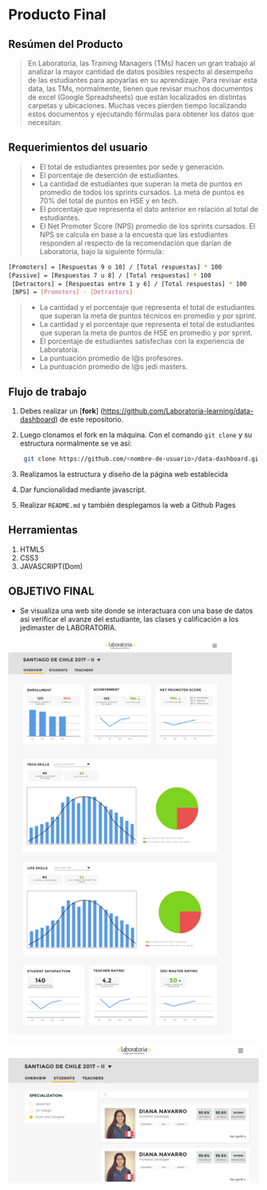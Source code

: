 # Producto Final
## Resúmen del Producto 
> En Laboratoria, las Training Managers (TMs) hacen un gran trabajo al analizar la mayor cantidad de datos posibles respecto al desempeño de las estudiantes para apoyarlas en su aprendizaje. Para revisar esta data, las TMs, normalmente, tienen que revisar muchos documentos de excel (Google Spreadsheets) que están localizados en distintas carpetas y ubicaciones. Muchas veces pierden tiempo localizando estos documentos y ejecutando fórmulas para obtener los datos que necesitan.

## Requerimientos del usuario
> * El total de estudiantes presentes por sede y generación.
> * El porcentaje de deserción de estudiantes.
> * La cantidad de estudiantes que superan la meta de puntos en promedio de todos los sprints cursados. La meta de puntos es 70% del total de puntos en HSE y en tech.
> * El porcentaje que representa el dato anterior en relación al total de estudiantes.
> * El Net Promoter Score (NPS) promedio de los sprints cursados. El NPS se calcula en base a la encuesta que las estudiantes responden al respecto de la recomendación que darían de Laboratoria, bajo la siguiente fórmula:

```bash
[Promoters] = [Respuestas 9 o 10] / [Total respuestas] * 100
[Passive] = [Respuestas 7 u 8] / [Total respuestas] * 100
 [Detractors] = [Respuestas entre 1 y 6] / [Total respuestas] * 100
 [NPS] = [Promoters] - [Detractors]
```

> * La cantidad y el porcentaje que representa el total de estudiantes que superan la meta de puntos técnicos en promedio y por sprint.
> * La cantidad y el porcentaje que representa el total de estudiantes que superan la meta de puntos de HSE en promedio y por sprint.
> * El porcentaje de estudiantes satisfechas con la experiencia de Laboratoria.
> * La puntuación promedio de l@s profesores.
> * La puntuación promedio de l@s jedi masters.

## Flujo de trabajo

1. Debes realizar un [**fork**] (https://github.com/Laboratoria-learning/data-dashboard)
   de este repositorio.

2. Luego clonamos el fork en la máquina. Con el comando `git clone` y su estructura normalmente se ve así:

   ```bash
    git clone https://github.com/<nombre-de-usuario>/data-dashboard.git
   ```

3. Realizamos la estructura y diseño de la página web establecida
4. Dar funcionalidad mediante javascript.
5. Realizar `README.md` y también desplegamos la web a Github Pages 

## Herramientas 
1. HTML5
2. CSS3
3. JAVASCRIPT(Dom)

## OBJETIVO FINAL
* Se visualiza una web site donde se interactuara con una base de datos asi verificar el avanze del estudiante, las clases y calificación a los jedimaster de LABORATORIA.

 ![overview](assets/images/overview.png)
 
 ![students](assets/images/student.png)